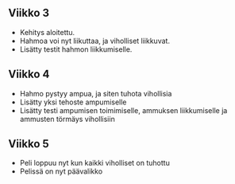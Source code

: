 ## Viikko 3

- Kehitys aloitettu.
- Hahmoa voi nyt liikuttaa, ja viholliset liikkuvat.
- Lisätty testit hahmon liikkumiselle.

## Viikko 4

- Hahmo pystyy ampua, ja siten tuhota vihollisia
- Lisätty yksi tehoste ampumiselle
- Lisätty testi ampumisen toimimiselle, ammuksen liikkumiselle ja ammusten törmäys vihollisiin

## Viikko 5
- Peli loppuu nyt kun kaikki viholliset on tuhottu
- Pelissä on nyt päävalikko
